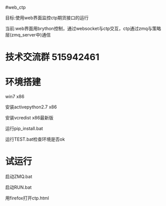 
#web_ctp

目标:使用web界面监控ctp期货接口的运行

当前:web界面用brython控制，通过websocket与ctp交互，ctp通过zmq与策略层(zmq_server中)通信


技术交流群 515942461
====================


环境搭建
========

win7 x86

安装activepython2.7 x86

安装vcredist x86最新版

运行pip_install.bat

运行TEST.bat检查环境是否ok


试运行
======

启动ZMQ.bat

启动RUN.bat

用firefox打开ctp.html


